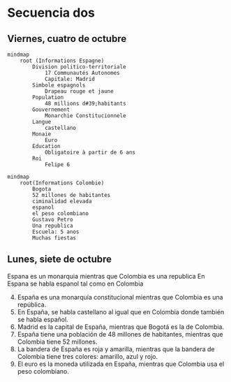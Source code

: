 # Secuencia dos
## Viernes, cuatro de octubre


```mermaid
mindmap
    root (Informations Espagne)
        Division politico-territoriale
            17 Communautés Autonomes
            Capitale: Madrid
        Simbole espagnols
            Drapeau rouge et jaune
        Population
            48 millions d#39;habitants
        Gouvernement
            Monarchie Constitucionnele
        Langue
            castellano
        Monaie
            Euro
        Education
            Obligatoire à partir de 6 ans
        Roi
            Felipe 6
```

```mermaid
mindmap
    root(Informations Colombie)
        Bogota
        52 millones de habitantes
        ciminalidad elevada
        espanol
        el peso colombiano
        Gustavo Petro
        Una republica
        Escuela: 5 anos
        Muchas fiestas
```

## Lunes, siete de octubre

Espana es un monarquia mientras que Colombia es una republica
En Espana se habla espanol tal como en Colombia

4. España es una monarquía constitucional mientras que Colombia es una república. 
5. En España, se habla castellano al igual que en Colombia donde también se habla español. 
6. Madrid es la capital de España, mientras que Bogotá es la de Colombia. 
7. España tiene una población de 48 millones de habitantes, mientras que Colombia tiene 52 millones. 
8. La bandera de España es roja y amarilla, mientras que la bandera de Colombia tiene tres colores: amarillo, azul y rojo. 
9. El euro es la moneda utilizada en España, mientras que Colombia usa el peso colombiano.